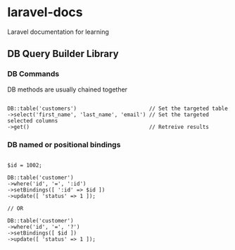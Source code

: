 # laravel-docs
Laravel documentation for learning  

## DB Query Builder Library

### DB Commands  

DB methods are usually chained together
  
```

DB::table('customers')                       // Set the targeted table
->select('first_name', 'last_name', 'email') // Set the targeted selected columns
->get()                                      // Retreive results

```  
  
  
  
### DB named or positional bindings 

```

$id = 1002;

DB::table('customer')
->where('id', '=', ':id')
->setBindings([ ':id' => $id ])
->update([ 'status' => 1 ]);

// OR 

DB::table('customer')
->where('id', '=', '?')
->setBindings([ $id ])
->update([ 'status' => 1 ]);

```

